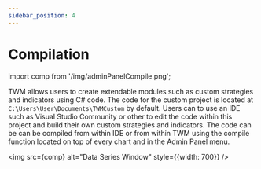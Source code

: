 ```yaml
---
sidebar_position: 4
---
```


# Compilation

import comp from '/img/adminPanelCompile.png';

TWM allows users to create extendable modules such as custom strategies and indicators using C# code. The code for the custom project is located at `C:\Users\User\Documents\TWMCustom` by default. Users can to use an IDE such as Visual Studio Community or other to edit the code within this project and build their own custom strategies and indicators. The code can be can be compiled from within IDE or from within TWM using the compile function located on top of every chart and in the Admin Panel menu.

<img src={comp} alt="Data Series Window" style={{width: 700}} />